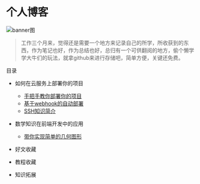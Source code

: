 # 个人博客

![banner图](https://raw.githubusercontent.com/limingyang2012/blog/master/assets/common/banner.jpg)

> 工作三个月来，觉得还是需要一个地方来记录自己的所学，所收获到的东西，作为笔记也好，作为总结也好，总归有一个可供翻阅的地方，偷个懒学学大牛们的玩法，就拿github来进行存储吧，简单方便，关键还免费。

目录

* 如何在云服务上部署你的项目
    * [手把手教你部署你的项目](https://github.com/limingyang2012/blog/issues/3)
    * [基于webhook的自动部署](https://github.com/limingyang2012/blog/issues/5)
    * [SSH知识简介](https://github.com/limingyang2012/blog/issues/4)

* 数学知识在前端开发中的应用
    * [带你实现简单的几何图形](https://github.com/limingyang2012/blog/issues/2)

    
* 好文收藏
    
* 教程收藏
    
* 知识拓展
    
